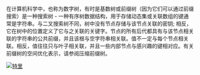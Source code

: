 在计算机科学中，也称为数字树，有时是基数树或前缀树（因为它们可以通过前缀搜索）是一种搜索树 - 一种有序树数据结构，用于存储动态集或关联数组的键通常是字符串。与二叉搜索树不同，树中没有节点存储与该节点关联的密钥; 相反，它在树中的位置定义了它与之关联的关键字。节点的所有后代都具有与该节点相关联的字符串的公共前缀，并且该根与空字符串相关联。值不一定与每个节点相关联。相反，值往往只与叶子相关联，并且一些内部节点与感兴趣的键相对应。有关前缀树的空间优化表示，请参阅压缩前缀树。

[![特里](https://camo.githubusercontent.com/3815e61b976f8ca1fee251556ac80b3acb25cefc/68747470733a2f2f75706c6f61642e77696b696d656469612e6f72672f77696b6970656469612f636f6d6d6f6e732f622f62652f547269655f6578616d706c652e737667)](https://camo.githubusercontent.com/3815e61b976f8ca1fee251556ac80b3acb25cefc/68747470733a2f2f75706c6f61642e77696b696d656469612e6f72672f77696b6970656469612f636f6d6d6f6e732f622f62652f547269655f6578616d706c652e737667)